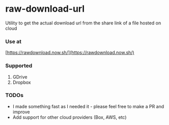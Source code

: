 # raw-download-url
Utility to get the actual download url from the share link of a file hosted on cloud

### Use at
[https://rawdownload.now.sh/](https://rawdownload.now.sh/)

### Supported
1. GDrive
2. Dropbox

### TODOs
* I made something fast as I needed it - please feel free to make a PR and improve
* Add support for other cloud providers (Box, AWS, etc)
